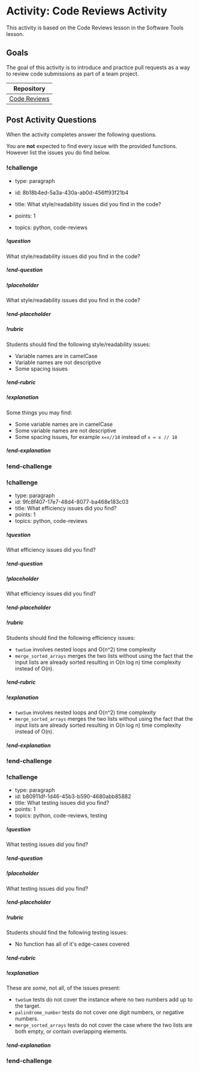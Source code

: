 # Activity: Code Reviews Activity

This activity is based on the Code Reviews lesson in the Software Tools lesson.

## Goals

The goal of this activity is to introduce and practice pull requests as a way to review code submissions as part of a team project.

| Repository |
| ---------- |
| [Code Reviews](https://github.com/AdaGold/code-reviews) |


## Post Activity Questions

When the activity completes answer the following questions.

You are **not** expected to find every issue with the provided functions.  However list the issues you do find below.

<!-- Question 1 -->
### !challenge

* type: paragraph
* id: 8b18b4ed-5a3a-430a-ab0d-456ff93f21b4
* title: What style/readability issues did you find in the code?

* points: 1
* topics: python, code-reviews

##### !question

What style/readability issues did you find in the code?

##### !end-question

##### !placeholder

What style/readability issues did you find in the code?

##### !end-placeholder

<!-- other optional sections -->
<!-- !hint - !end-hint (markdown, hidden, students click to view) -->
##### !rubric

Students should find the following style/readability issues:

* Variable names are in camelCase
* Variable names are not descriptive
* Some spacing issues

##### !end-rubric

##### !explanation

Some things you may find:

* Some variable names are in camelCase
* Some variable names are not descriptive
* Some spacing issues, for example `x=x//10` instead of `x = x // 10`

##### !end-explanation

### !end-challenge

<!-- Question 2 -->

### !challenge

* type: paragraph
* id: 9fc8f407-17e7-48d4-8077-ba468e183c03
* title: What efficiency issues did you find?
* points: 1
* topics: python, code-reviews

##### !question

What efficiency issues did you find?

##### !end-question

##### !placeholder

What efficiency issues did you find?

##### !end-placeholder

##### !rubric

Students should find the following efficiency issues:

* `twoSum` involves nested loops and O(n^2) time complexity
* `merge_sorted_arrays` merges the two lists without using the fact that the input lists are already sorted resulting in O(n log n) time complexity instead of O(n).

##### !end-rubric

##### !explanation

* `twoSum` involves nested loops and O(n^2) time complexity
* `merge_sorted_arrays` merges the two lists without using the fact that the input lists are already sorted resulting in O(n log n) time complexity instead of O(n).

##### !end-explanation

### !end-challenge

<!-- Question 3 -->

### !challenge

* type: paragraph
* id: b80911df-1d46-45b3-b590-4680abb85882
* title: What testing issues did you find?
* points: 1
* topics: python, code-reviews, testing

##### !question

What testing issues did you find?

##### !end-question

##### !placeholder

What testing issues did you find?

##### !end-placeholder

##### !rubric

Students should find the following testing issues:

* No function has all of it's edge-cases covered

##### !end-rubric

##### !explanation

These are *some*, not all, of the issues present:

* `twoSum` tests do not cover the instance where no two numbers add up to the target.
* `palindrome_number` tests do not cover one digit numbers, or negative numbers.
* `merge_sorted_arrays` tests do not cover the case where the two lists are both empty, or contain overlapping elements.


##### !end-explanation

### !end-challenge

